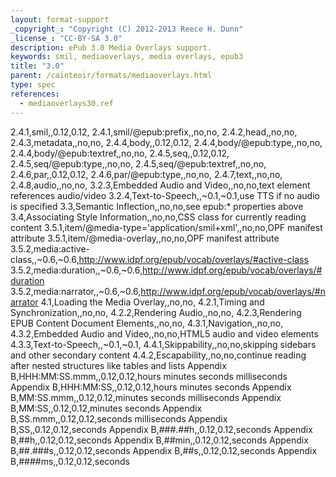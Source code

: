 ```yaml
---
layout: format-support
_copyright_: "Copyright (C) 2012-2013 Reece H. Dunn"
_license_: "CC-BY-SA 3.0"
description: ePub 3.0 Media Overlays support.
keywords: smil, mediaoverlays, media overlays, epub3
title: "3.0"
parent: /cainteoir/formats/mediaoverlays.html
type: spec
references:
  - mediaoverlays30.ref
---
```


2.4.1,smil,,0.12,0.12,
2.4.1,smil/@epub:prefix,,no,no,
2.4.2,head,,no,no,
2.4.3,metadata,,no,no,
2.4.4,body,,0.12,0.12,
2.4.4,body/@epub:type,,no,no,
2.4.4,body/@epub:textref,,no,no,
2.4.5,seq,,0.12,0.12,
2.4.5,seq/@epub:type,,no,no,
2.4.5,seq/@epub:textref,,no,no,
2.4.6,par,,0.12,0.12,
2.4.6,par/@epub:type,,no,no,
2.4.7,text,,no,no,
2.4.8,audio,,no,no,
3.2.3,Embedded Audio and Video,,no,no,text element references audio/video
3.2.4,Text-to-Speech,,~0.1,~0.1,use TTS if no audio is specified
3.3,Semantic Inflection,,no,no,see epub:* properties above
3.4,Associating Style Information,,no,no,CSS class for currently reading content
3.5.1,item/@media-type='application/smil+xml',,no,no,OPF manifest attribute
3.5.1,item/@media-overlay,,no,no,OPF manifest attribute
3.5.2,media:active-class,,~0.6,~0.6,http://www.idpf.org/epub/vocab/overlays/#active-class
3.5.2,media:duration,,~0.6,~0.6,http://www.idpf.org/epub/vocab/overlays/#duration
3.5.2,media:narrator,,~0.6,~0.6,http://www.idpf.org/epub/vocab/overlays/#narrator
4.1,Loading the Media Overlay,,no,no,
4.2.1,Timing and Synchronization,,no,no,
4.2.2,Rendering Audio,,no,no,
4.2.3,Rendering EPUB Content Document Elements,,no,no,
4.3.1,Navigation,,no,no,
4.3.2,Embedded Audio and Video,,no,no,HTML5 audio and video elements
4.3.3,Text-to-Speech,,~0.1,~0.1,
4.4.1,Skippability,,no,no,skipping sidebars and other secondary content
4.4.2,Escapability,,no,no,continue reading after nested structures like tables and lists
Appendix B,HHH:MM:SS.mmm,,0.12,0.12,hours minutes seconds milliseconds
Appendix B,HHH:MM:SS,,0.12,0.12,hours minutes seconds
Appendix B,MM:SS.mmm,,0.12,0.12,minutes seconds milliseconds
Appendix B,MM:SS,,0.12,0.12,minutes seconds
Appendix B,SS.mmm,,0.12,0.12,seconds milliseconds
Appendix B,SS,,0.12,0.12,seconds
Appendix B,###.##h,,0.12,0.12,seconds
Appendix B,##h,,0.12,0.12,seconds
Appendix B,##min,,0.12,0.12,seconds
Appendix B,##.###s,,0.12,0.12,seconds
Appendix B,##s,,0.12,0.12,seconds
Appendix B,####ms,,0.12,0.12,seconds
